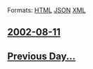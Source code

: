
Formats: [HTML](2002/08/11/index.html)  [JSON](2002/08/11/index.json)  [XML](2002/08/11/index.xml)  

## [2002-08-11](/news/2002/08/11/index.md)

## [Previous Day...](/news/2002/08/10/index.md)

